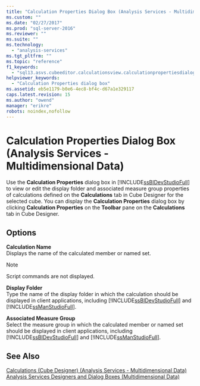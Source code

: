 ```yaml
---
title: "Calculation Properties Dialog Box (Analysis Services - Multidimensional Data) | Microsoft Docs"
ms.custom: ""
ms.date: "02/27/2017"
ms.prod: "sql-server-2016"
ms.reviewer: ""
ms.suite: ""
ms.technology: 
  - "analysis-services"
ms.tgt_pltfrm: ""
ms.topic: "reference"
f1_keywords: 
  - "sql13.asvs.cubeeditor.calculationsview.calculationpropertiesdialog.f1"
helpviewer_keywords: 
  - "Calculation Properties dialog box"
ms.assetid: eb5e1179-b0e6-4ec8-bf4c-d67a1e329117
caps.latest.revision: 15
ms.author: "owend"
manager: "erikre"
robots: noindex,nofollow
---
```

# Calculation Properties Dialog Box (Analysis Services - Multidimensional Data)
  Use the **Calculation Properties** dialog box in [!INCLUDE[ssBIDevStudioFull](../a9notintoc/includes/ssbidevstudiofull-md.md)] to view or edit the display folder and associated measure group properties of calculations defined on the **Calculations** tab in Cube Designer for the selected cube. You can display the **Calculation Properties** dialog box by clicking **Calculation Properties** on the **Toolbar** pane on the **Calculations** tab in Cube Designer.  
  
## Options  
 **Calculation Name**  
 Displays the name of the calculated member or named set.  
  
> [!NOTE]  
>  Script commands are not displayed.  
  
 **Display Folder**  
 Type the name of the display folder in which the calculation should be displayed in client applications, including [!INCLUDE[ssBIDevStudioFull](../a9notintoc/includes/ssbidevstudiofull-md.md)] and [!INCLUDE[ssManStudioFull](../a9notintoc/includes/ssmanstudiofull-md.md)].  
  
 **Associated Measure Group**  
 Select the measure group in which the calculated member or named set should be displayed in client applications, including [!INCLUDE[ssBIDevStudioFull](../a9notintoc/includes/ssbidevstudiofull-md.md)] and [!INCLUDE[ssManStudioFull](../a9notintoc/includes/ssmanstudiofull-md.md)].  
  
## See Also  
 [Calculations &#40;Cube Designer&#41; &#40;Analysis Services - Multidimensional Data&#41;](../a9retired/calculations-cube-designer-analysis-services-multidimensional-data.md)   
 [Analysis Services Designers and Dialog Boxes &#40;Multidimensional Data&#41;](../a9retired/analysis-services-designers-and-dialog-boxes-multidimensional-data.md)  
  
  